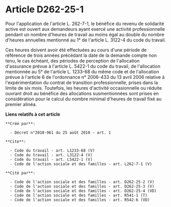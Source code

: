 # Article D262-25-1

Pour l'application de l'article L. 262-7-1, le bénéfice du revenu de solidarité active est ouvert aux demandeurs ayant exercé
une activité professionnelle pendant un nombre d'heures de travail au moins égal au double du nombre d'heures annuelles
mentionné au 1° de l'article L. 3122-4 du code du travail. 

Ces heures doivent avoir été effectuées au cours d'une période de référence de trois années précédant la date de la demande
compte non tenu, le cas échéant, des périodes de perception de l'allocation d'assurance prévue à l'article L. 5422-1 du code
du travail, de l'allocation mentionnée au 5° de l'article L. 1233-68 du même code et de l'allocation prévue à l'article 6 de
l'ordonnance n° 2006-433 du 13 avril 2006 relative à l'expérimentation du contrat de transition professionnelle, prises dans
la limite de six mois. Toutefois, les heures d'activité occasionnelle ou réduite ouvrant droit au bénéfice des allocations
susmentionnées sont prises en considération pour le calcul du nombre minimal d'heures de travail fixé au premier alinéa.

**Liens relatifs à cet article**

	**Créé par**:

	  - Décret n°2010-961 du 25 août 2010 - art. 1

	**Cite**:

	  - Code du travail - art. L1233-68 (V)
	  - Code du travail - art. L3122-4 (V)
	  - Code du travail - art. L5422-1 (V)
	  - Code de l'action sociale et des familles - art. L262-7-1 (V)

	**Cité par**:

	  - Code de l'action sociale et des familles - art. D262-25-2 (V)
	  - Code de l'action sociale et des familles - art. D262-25-3 (V)
	  - Code de l'action sociale et des familles - art. D262-25-4 (VD)
	  - Code de l'action sociale et des familles - art. R541-1 (T)
	  - Code de l'action sociale et des familles - art. R542-6 (VD)
